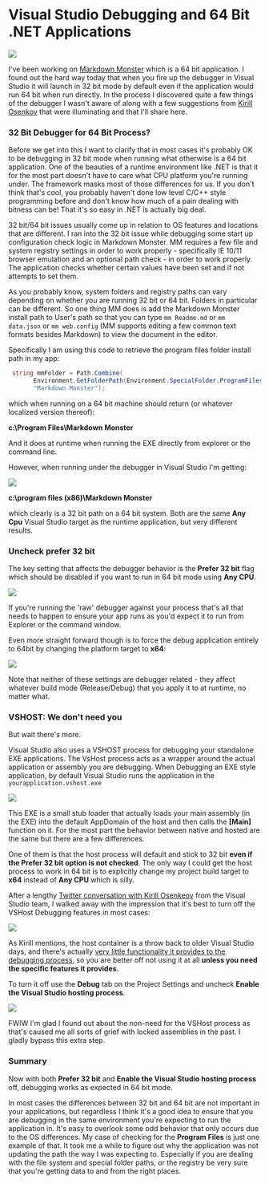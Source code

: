 # Visual Studio Debugging and 64 Bit .NET Applications

![](VsDebugger.JPG)

I've been working on [Markdown Monster](https://markdownmonster.west-wind.com) which is a 64 bit application. I found out the hard way today that when you fire up the debugger in Visual Studio it will launch in 32 bit mode by default even if the application would run 64 bit when run directly. In the process I discovered quite a few things of the debugger I wasn't aware of along with a few suggestions from [Kirill Osenkov](https://twitter.com/KirillOsenkov) that were illuminating and that I'll share here.

### 32 Bit Debugger for 64 Bit Process?
Before we get into this I want to clarify that in most cases it's probably OK to be debugging in 32 bit mode when running what otherwise is a 64 bit application. One of the beauties of a runtime environment like .NET is that it for the most part doesn't have to care what CPU platform you're running under. The framework masks most of those differences for us. If you don't think that's cool, you probably haven't done low level C/C++ style programming before and don't know how much of a pain dealing with bitness can be! That it's so easy in .NET is actually big deal.

32 bit/64 bit issues usually come up in relation to OS features and locations that are different. I ran into the 32 bit issue while debugging some start up configuration check logic in Markdown Monster. MM requires a few file and system registry settings in order to work properly - specifically IE 10/11 browser emulation and an optional path check - in order to work properly. The application checks whether certain values have been set and if not attempts to set them.

As you probably know, system folders and registry paths can vary depending on whether you are running 32 bit or 64 bit. Folders in particular can be different. So one thing MM does is add the Markdown Monster install path to User's path so that you can type `mm Readme.md` or `mm data.json` or `mm web.config` (MM supports editing a few common text formats besides Markdown) to view the document in the editor.

Specifically I am using this code to retrieve the program files folder install path in my app:

```csharp
 string mmFolder = Path.Combine(
       Environment.GetFolderPath(Environment.SpecialFolder.ProgramFiles),
       "Markdown Monster");
 ```

which when running on a 64 bit machine should return (or whatever localized version thereof):

**c:\Program Files\Markdown Monster**

And it does at runtime when running the EXE directly from explorer or the command line. 

However, when running under the debugger in Visual Studio I'm getting:

![](32bitPathExpecting64bit.png)

**c:\program files (x86)\Markdown Monster**

which clearly is a 32 bit path on a 64 bit system. Both are the same **Any Cpu** Visual Studio target as the runtime application, but very different results.

### Uncheck prefer 32 bit
The key setting that affects the debugger behavior is the **Prefer 32 bit** flag which should be disabled if you want to run in 64 bit mode using **Any CPU**.

![](TurnoffPrefer32bit.png)

If you're running the 'raw' debugger against your process that's all that needs to happen to ensure your app runs as you'd expect it to run from Explorer or the command window. 

Even more straight forward though is to force the debug application entirely to 64bit by changing the platform target to **x64**:

![](Explicit32Bit.png)

Note that neither of these settings are debugger related - they affect whatever build mode (Release/Debug) that you apply it to at runtime, no matter what.

### VSHOST: We don't need you
But wait there's more.

Visual Studio also uses a VSHOST process for debugging your standalone EXE applications. The VsHost process acts as a wrapper around the actual application or assembly you are debugging. When Debugging an EXE style application, by default Visual Studio runs the application in the `yourapplication.vshost.exe` 

![](VSHostDebug.png)

This EXE is a small stub loader that actually loads your main assembly (in the EXE) into the default AppDomain of the host and then calls the **[Main]** function on it. For the most part the behavior between native and hosted are the same but there are a few differences.

One of them is that the host process will default and stick to 32 bit **even if the Prefer 32 bit option is not checked**. The only way I could get the host process to work in 64 bit is to explicitly change my project build target to **x64** instead of **Any CPU** which is silly.

After a lengthy [Twitter conversation with Kirill Osenkeov](https://twitter.com/KirillOsenkov/status/809347006049067008) from the Visual Studio team, I walked away with the impression that it's best to turn off the VSHost Debugging features in most cases:

[![](DontUseVsHost.png)](https://twitter.com/KirillOsenkov/status/809347006049067008)

As Kirill mentions, the host container is a throw back to older Visual Studio days, and there's actually [very little functionality it provides to the debugging process](https://msdn.microsoft.com/en-us/library/ms242202.aspx), so you are better off not using it at all **unless you need the specific features it provides**.

To turn it off use the **Debug** tab on the Project Settings and uncheck **Enable the Visual Studio hosting process**.

![](DisableVsHost.png)

FWIW I'm glad I found out about the non-need for the VSHost process as that's caused me all sorts of grief with locked assemblies in the past. I gladly bypass this extra step.


### Summary
Now with both **Prefer 32 bit** and **Enable the Visual Studio hosting process** off, debugging works as expected in 64 bit mode.

In most cases the differences between 32 bit and 64 bit are not important in your applications, but regardless I think it's a good idea to ensure that you are debugging in the same environment you're expecting to run the application in. It's easy to overlook some odd behavior that only occurs due to the OS differences. My case of checking for the **Program Files** is just one example of that. It took me a while to figure out why the application was not updating the path the way I was expecting to. Especially if you are dealing with the file system and special folder paths, or the registry be very sure that you're getting data to and from the right places.

<!-- Post Configuration -->
<!--
```xml
<blogpost>
<title>Visual Studio Debugging and 64 Bit .NET Applications</title>
<abstract>
Recently while debugging a 64 bit application I found out the hard way that Visual Studio by default will use 32 bit debugging even when running what would otherwise be a 64 bit .NET application. There are a number of options that determine the bitness of your application, but the debugger often behaves differently than your standalone application. In this post I describe, why this might be a problem in some situations and how you can get the debugger to run in 64 bit.
</abstract>
<categories>
.NET,Visual Studio
</categories>
<keywords>
.NET,Debug,64 bit,Bitness,Debugger,Host Process,VSHOST
</keywords>
<isDraft>False</isDraft>
<featuredImage>https://weblog.west-wind.com/images/2016/Visual%20Studio%20Debugging%20and%2064%20Bit%20Applications/VsDebugger.JPG</featuredImage>
<weblogs>
<postid>93548</postid>
<weblog>
West Wind Web Log
</weblog>
</weblogs>
</blogpost>
```
-->
<!-- End Post Configuration -->
